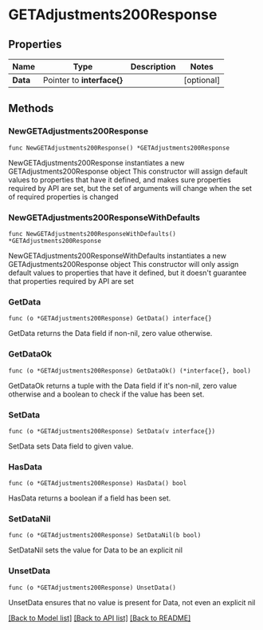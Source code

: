 # GETAdjustments200Response

## Properties

Name | Type | Description | Notes
------------ | ------------- | ------------- | -------------
**Data** | Pointer to **interface{}** |  | [optional] 

## Methods

### NewGETAdjustments200Response

`func NewGETAdjustments200Response() *GETAdjustments200Response`

NewGETAdjustments200Response instantiates a new GETAdjustments200Response object
This constructor will assign default values to properties that have it defined,
and makes sure properties required by API are set, but the set of arguments
will change when the set of required properties is changed

### NewGETAdjustments200ResponseWithDefaults

`func NewGETAdjustments200ResponseWithDefaults() *GETAdjustments200Response`

NewGETAdjustments200ResponseWithDefaults instantiates a new GETAdjustments200Response object
This constructor will only assign default values to properties that have it defined,
but it doesn't guarantee that properties required by API are set

### GetData

`func (o *GETAdjustments200Response) GetData() interface{}`

GetData returns the Data field if non-nil, zero value otherwise.

### GetDataOk

`func (o *GETAdjustments200Response) GetDataOk() (*interface{}, bool)`

GetDataOk returns a tuple with the Data field if it's non-nil, zero value otherwise
and a boolean to check if the value has been set.

### SetData

`func (o *GETAdjustments200Response) SetData(v interface{})`

SetData sets Data field to given value.

### HasData

`func (o *GETAdjustments200Response) HasData() bool`

HasData returns a boolean if a field has been set.

### SetDataNil

`func (o *GETAdjustments200Response) SetDataNil(b bool)`

 SetDataNil sets the value for Data to be an explicit nil

### UnsetData
`func (o *GETAdjustments200Response) UnsetData()`

UnsetData ensures that no value is present for Data, not even an explicit nil

[[Back to Model list]](../README.md#documentation-for-models) [[Back to API list]](../README.md#documentation-for-api-endpoints) [[Back to README]](../README.md)


